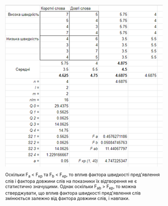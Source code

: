 ![Excel screenshot for 15.2](15.2.png)

Оскільки F<sub>a</sub> < F<sub>кр</sub> та F<sub>b</sub> < F<sub>кр</sub>, то вплив фактора швидкості пред'явлення слів і фактора довжини слів на показники їх відтворення не є статистично значущими. Однак оскільки F<sub>ab</sub> > F<sub>кр</sub>, то можна стверджувати, що вплив фактора швидкості пред'явлення слів змінюється залежно від фактора довжини слів, і навпаки.
